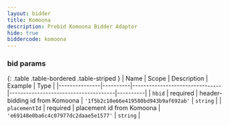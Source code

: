 ```yaml
---
layout: bidder
title: Komoona
description: Prebid Komoona Bidder Adaptor
hide: true
biddercode: komoona
---
```




### bid params

{: .table .table-bordered .table-striped }
| Name          | Scope    | Description                    | Example                              | Type     |
|---------------|----------|--------------------------------|--------------------------------------|----------|
| `hbid`        | required | header-bidding id from Komoona | `'1f5b2c10e66e419580bd943b9af692ab'` | `string` |
| `placementId` | required | placement id from Komoona      | `'e69148e0ba6c4c07977dc2daae5e1577'` | `string` |
